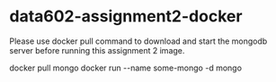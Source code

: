 # data602-assignment2-docker
Please use docker pull command to download and start the mongodb server before running this assignment 2 image.

docker pull mongo
docker run --name some-mongo -d mongo

